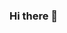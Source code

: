 ### Hi there 👋

<!--
**parahatreis/parahatreis** is a ✨ _special_ ✨ repository because its `README.md` (this file) appears on your GitHub profile.

Here are some ideas to get you started:
- [![trophy](https://github-profile-trophy.vercel.app/?username=parahatreis)](https://github.com/parahatreis/github-profile-trophy)
- 🌱 I’m currently learning ...
- 👯 I’m looking to collaborate on ...
- 🤔 I’m looking for help with ...
- 💬 Ask me about ...
- 📫 How to reach me: ...
- 😄 Pronouns: ...
- ⚡ Fun fact: ...

-->
